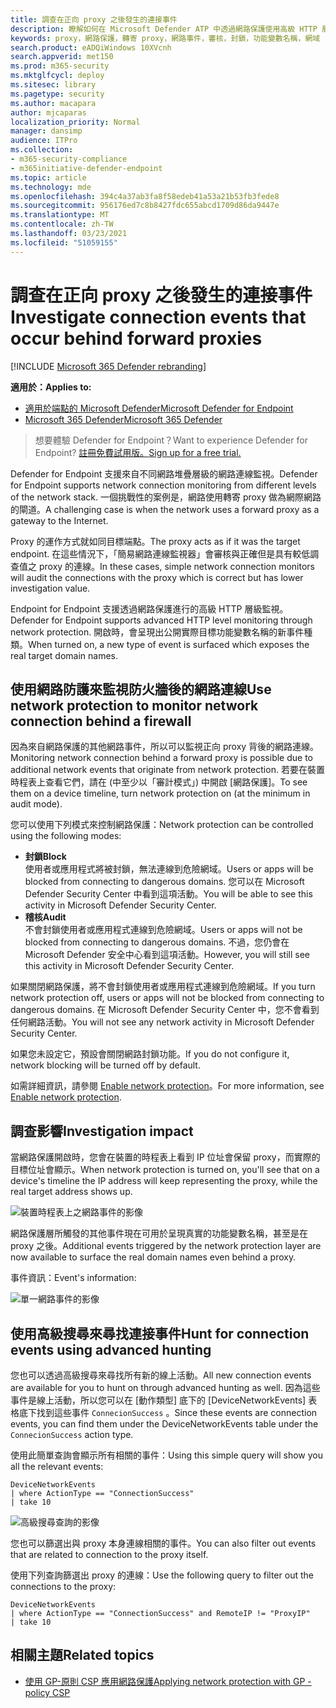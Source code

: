 ```yaml
---
title: 調查在正向 proxy 之後發生的連接事件
description: 瞭解如何在 Microsoft Defender ATP 中透過網路保護使用高級 HTTP 層級監控，它會向實際目標（而非 proxy）進行曲面。
keywords: proxy，網路保護，轉寄 proxy，網路事件，審核，封鎖，功能變數名稱，網域
search.product: eADQiWindows 10XVcnh
search.appverid: met150
ms.prod: m365-security
ms.mktglfcycl: deploy
ms.sitesec: library
ms.pagetype: security
ms.author: macapara
author: mjcaparas
localization_priority: Normal
manager: dansimp
audience: ITPro
ms.collection:
- m365-security-compliance
- m365initiative-defender-endpoint
ms.topic: article
ms.technology: mde
ms.openlocfilehash: 394c4a37ab3fa8f58edeb41a53a21b53fb3fede8
ms.sourcegitcommit: 956176ed7c8b8427fdc655abcd1709d86da9447e
ms.translationtype: MT
ms.contentlocale: zh-TW
ms.lasthandoff: 03/23/2021
ms.locfileid: "51059155"
---
```

# <a name="investigate-connection-events-that-occur-behind-forward-proxies"></a><span data-ttu-id="fbf02-104">調查在正向 proxy 之後發生的連接事件</span><span class="sxs-lookup"><span data-stu-id="fbf02-104">Investigate connection events that occur behind forward proxies</span></span>

[!INCLUDE [Microsoft 365 Defender rebranding](../../includes/microsoft-defender.md)]

<span data-ttu-id="fbf02-105">**適用於：**</span><span class="sxs-lookup"><span data-stu-id="fbf02-105">**Applies to:**</span></span>
- [<span data-ttu-id="fbf02-106">適用於端點的 Microsoft Defender</span><span class="sxs-lookup"><span data-stu-id="fbf02-106">Microsoft Defender for Endpoint</span></span>](https://go.microsoft.com/fwlink/p/?linkid=2146631)
- [<span data-ttu-id="fbf02-107">Microsoft 365 Defender</span><span class="sxs-lookup"><span data-stu-id="fbf02-107">Microsoft 365 Defender</span></span>](https://go.microsoft.com/fwlink/?linkid=2118804)

> <span data-ttu-id="fbf02-108">想要體驗 Defender for Endpoint？</span><span class="sxs-lookup"><span data-stu-id="fbf02-108">Want to experience Defender for Endpoint?</span></span> [<span data-ttu-id="fbf02-109">註冊免費試用版。</span><span class="sxs-lookup"><span data-stu-id="fbf02-109">Sign up for a free trial.</span></span>](https://www.microsoft.com/microsoft-365/windows/microsoft-defender-atp?ocid=docs-wdatp-investigatemachines-abovefoldlink)

<span data-ttu-id="fbf02-110">Defender for Endpoint 支援來自不同網路堆疊層級的網路連線監視。</span><span class="sxs-lookup"><span data-stu-id="fbf02-110">Defender for Endpoint supports network connection monitoring from different levels of the network stack.</span></span> <span data-ttu-id="fbf02-111">一個挑戰性的案例是，網路使用轉寄 proxy 做為網際網路的閘道。</span><span class="sxs-lookup"><span data-stu-id="fbf02-111">A challenging case is when the network uses a forward proxy as a gateway to the Internet.</span></span>

<span data-ttu-id="fbf02-112">Proxy 的運作方式就如同目標端點。</span><span class="sxs-lookup"><span data-stu-id="fbf02-112">The proxy acts as if it was the target endpoint.</span></span>  <span data-ttu-id="fbf02-113">在這些情況下，「簡易網路連線監視器」會審核與正確但是具有較低調查值之 proxy 的連線。</span><span class="sxs-lookup"><span data-stu-id="fbf02-113">In these cases, simple network connection monitors will audit the connections with the proxy which is correct but has lower investigation value.</span></span> 

<span data-ttu-id="fbf02-114">Endpoint for Endpoint 支援透過網路保護進行的高級 HTTP 層級監視。</span><span class="sxs-lookup"><span data-stu-id="fbf02-114">Defender for Endpoint supports advanced HTTP level monitoring through network protection.</span></span> <span data-ttu-id="fbf02-115">開啟時，會呈現出公開實際目標功能變數名稱的新事件種類。</span><span class="sxs-lookup"><span data-stu-id="fbf02-115">When turned on, a new type of event is surfaced which exposes the real target domain names.</span></span>

## <a name="use-network-protection-to-monitor-network-connection-behind-a-firewall"></a><span data-ttu-id="fbf02-116">使用網路防護來監視防火牆後的網路連線</span><span class="sxs-lookup"><span data-stu-id="fbf02-116">Use network protection to monitor network connection behind a firewall</span></span>
<span data-ttu-id="fbf02-117">因為來自網路保護的其他網路事件，所以可以監視正向 proxy 背後的網路連線。</span><span class="sxs-lookup"><span data-stu-id="fbf02-117">Monitoring network connection behind a forward proxy is possible due to additional network events that originate from network protection.</span></span> <span data-ttu-id="fbf02-118">若要在裝置時程表上查看它們，請在 (中至少以「審計模式」) 中開啟 [網路保護]。</span><span class="sxs-lookup"><span data-stu-id="fbf02-118">To see them on a device timeline, turn network protection on (at the minimum in audit mode).</span></span> 

<span data-ttu-id="fbf02-119">您可以使用下列模式來控制網路保護：</span><span class="sxs-lookup"><span data-stu-id="fbf02-119">Network protection can be controlled using the following modes:</span></span>

- <span data-ttu-id="fbf02-120">**封鎖**</span><span class="sxs-lookup"><span data-stu-id="fbf02-120">**Block**</span></span> <br> <span data-ttu-id="fbf02-121">使用者或應用程式將被封鎖，無法連線到危險網域。</span><span class="sxs-lookup"><span data-stu-id="fbf02-121">Users or apps will be blocked from connecting to dangerous domains.</span></span> <span data-ttu-id="fbf02-122">您可以在 Microsoft Defender Security Center 中看到這項活動。</span><span class="sxs-lookup"><span data-stu-id="fbf02-122">You will be able to see this activity in Microsoft Defender Security Center.</span></span>
- <span data-ttu-id="fbf02-123">**稽核**</span><span class="sxs-lookup"><span data-stu-id="fbf02-123">**Audit**</span></span> <br> <span data-ttu-id="fbf02-124">不會封鎖使用者或應用程式連線到危險網域。</span><span class="sxs-lookup"><span data-stu-id="fbf02-124">Users or apps will not be blocked from connecting to dangerous domains.</span></span> <span data-ttu-id="fbf02-125">不過，您仍會在 Microsoft Defender 安全中心看到這項活動。</span><span class="sxs-lookup"><span data-stu-id="fbf02-125">However, you will still see this activity in Microsoft Defender Security Center.</span></span>


<span data-ttu-id="fbf02-126">如果關閉網路保護，將不會封鎖使用者或應用程式連線到危險網域。</span><span class="sxs-lookup"><span data-stu-id="fbf02-126">If you turn network protection off, users or apps will not be blocked from connecting to dangerous domains.</span></span> <span data-ttu-id="fbf02-127">在 Microsoft Defender Security Center 中，您不會看到任何網路活動。</span><span class="sxs-lookup"><span data-stu-id="fbf02-127">You will not see any network activity in Microsoft Defender Security Center.</span></span>

<span data-ttu-id="fbf02-128">如果您未設定它，預設會關閉網路封鎖功能。</span><span class="sxs-lookup"><span data-stu-id="fbf02-128">If you do not configure it, network blocking will be turned off by default.</span></span>

<span data-ttu-id="fbf02-129">如需詳細資訊，請參閱 [Enable network protection](enable-network-protection.md)。</span><span class="sxs-lookup"><span data-stu-id="fbf02-129">For more information, see [Enable network protection](enable-network-protection.md).</span></span>

## <a name="investigation-impact"></a><span data-ttu-id="fbf02-130">調查影響</span><span class="sxs-lookup"><span data-stu-id="fbf02-130">Investigation impact</span></span>
<span data-ttu-id="fbf02-131">當網路保護開啟時，您會在裝置的時程表上看到 IP 位址會保留 proxy，而實際的目標位址會顯示。</span><span class="sxs-lookup"><span data-stu-id="fbf02-131">When network protection is turned on, you'll see that on a device's timeline the IP address will keep representing the proxy, while the real target address shows up.</span></span>

![裝置時程表上之網路事件的影像](images/atp-proxy-investigation.png)

<span data-ttu-id="fbf02-133">網路保護層所觸發的其他事件現在可用於呈現真實的功能變數名稱，甚至是在 proxy 之後。</span><span class="sxs-lookup"><span data-stu-id="fbf02-133">Additional events triggered by the network protection layer are now available to surface the real domain names even behind a proxy.</span></span>

<span data-ttu-id="fbf02-134">事件資訊：</span><span class="sxs-lookup"><span data-stu-id="fbf02-134">Event's information:</span></span>

![單一網路事件的影像](images/atp-proxy-investigation-event.png)



## <a name="hunt-for-connection-events-using-advanced-hunting"></a><span data-ttu-id="fbf02-136">使用高級搜尋來尋找連接事件</span><span class="sxs-lookup"><span data-stu-id="fbf02-136">Hunt for connection events using advanced hunting</span></span> 
<span data-ttu-id="fbf02-137">您也可以透過高級搜尋來尋找所有新的線上活動。</span><span class="sxs-lookup"><span data-stu-id="fbf02-137">All new connection events are available for you to hunt on through advanced hunting as well.</span></span> <span data-ttu-id="fbf02-138">因為這些事件是線上活動，所以您可以在 [動作類型] 底下的 [DeviceNetworkEvents] 表格底下找到這些事件 `ConnecionSuccess` 。</span><span class="sxs-lookup"><span data-stu-id="fbf02-138">Since these events are connection events, you can find them under the DeviceNetworkEvents table under the `ConnecionSuccess` action type.</span></span>

<span data-ttu-id="fbf02-139">使用此簡單查詢會顯示所有相關的事件：</span><span class="sxs-lookup"><span data-stu-id="fbf02-139">Using this simple query will show you all the relevant events:</span></span>

```
DeviceNetworkEvents
| where ActionType == "ConnectionSuccess" 
| take 10
```

![高級搜尋查詢的影像](images/atp-proxy-investigation-ah.png)

<span data-ttu-id="fbf02-141">您也可以篩選出與 proxy 本身連線相關的事件。</span><span class="sxs-lookup"><span data-stu-id="fbf02-141">You can also filter out  events that are related to connection to the proxy itself.</span></span> 

<span data-ttu-id="fbf02-142">使用下列查詢篩選出 proxy 的連線：</span><span class="sxs-lookup"><span data-stu-id="fbf02-142">Use the following query to filter out the connections to the proxy:</span></span>

```
DeviceNetworkEvents
| where ActionType == "ConnectionSuccess" and RemoteIP != "ProxyIP"  
| take 10
```



## <a name="related-topics"></a><span data-ttu-id="fbf02-143">相關主題</span><span class="sxs-lookup"><span data-stu-id="fbf02-143">Related topics</span></span>
- [<span data-ttu-id="fbf02-144">使用 GP-原則 CSP 應用網路保護</span><span class="sxs-lookup"><span data-stu-id="fbf02-144">Applying network protection with GP - policy CSP</span></span>](https://docs.microsoft.com/windows/client-management/mdm/policy-csp-defender#defender-enablenetworkprotection)
